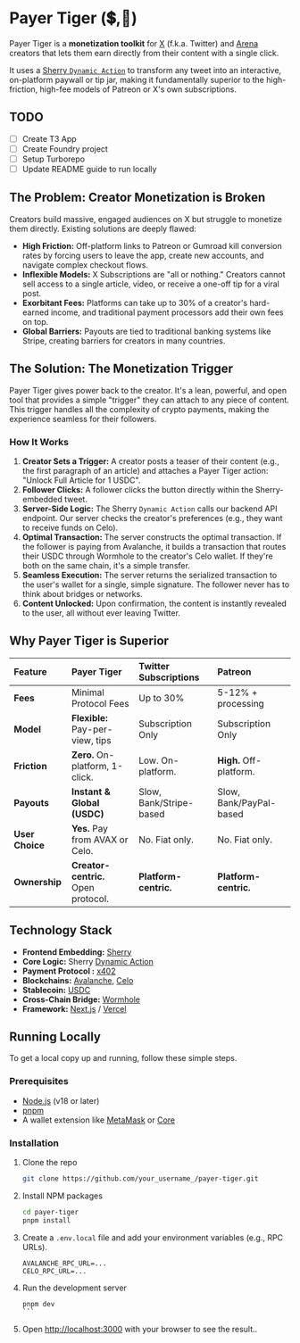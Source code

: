 # **Payer Tiger** (💲,🐅)

Payer Tiger is a **monetization toolkit** for [X](https://x.com) (f.k.a.
Twitter) and [Arena](https://arena.social) creators that lets them earn directly
from their content with a single click.

It uses a
[Sherry `Dynamic Action`](https://docs.sherry.social/docs/api-reference/action-types/dynamic-actions)
to transform any tweet into an interactive, on-platform paywall or tip jar,
making it fundamentally superior to the high-friction, high-fee models of
Patreon or X's own subscriptions.

## TODO

- [ ] Create T3 App
- [ ] Create Foundry project
- [ ] Setup Turborepo
- [ ] Update README guide to run locally

## The Problem: Creator Monetization is Broken

Creators build massive, engaged audiences on X but struggle to monetize them
directly. Existing solutions are deeply flawed:

- **High Friction:** Off-platform links to Patreon or Gumroad kill conversion
  rates by forcing users to leave the app, create new accounts, and navigate
  complex checkout flows.
- **Inflexible Models:** X Subscriptions are "all or nothing." Creators cannot
  sell access to a single article, video, or receive a one-off tip for a viral
  post.
- **Exorbitant Fees:** Platforms can take up to 30% of a creator's hard-earned
  income, and traditional payment processors add their own fees on top.
- **Global Barriers:** Payouts are tied to traditional banking systems like
  Stripe, creating barriers for creators in many countries.

## The Solution: The Monetization Trigger

Payer Tiger gives power back to the creator. It's a lean, powerful, and open
tool that provides a simple "trigger" they can attach to any piece of content.
This trigger handles all the complexity of crypto payments, making the
experience seamless for their followers.

### How It Works

1. **Creator Sets a Trigger:** A creator posts a teaser of their content (e.g.,
   the first paragraph of an article) and attaches a Payer Tiger action: "Unlock
   Full Article for 1 USDC".
2. **Follower Clicks:** A follower clicks the button directly within the
   Sherry-embedded tweet.
3. **Server-Side Logic:** The Sherry `Dynamic Action` calls our backend API
   endpoint. Our server checks the creator's preferences (e.g., they want to
   receive funds on Celo).
4. **Optimal Transaction:** The server constructs the optimal transaction. If
   the follower is paying from Avalanche, it builds a transaction that routes
   their USDC through Wormhole to the creator's Celo wallet. If they're both on
   the same chain, it's a simple transfer.
5. **Seamless Execution:** The server returns the serialized transaction to the
   user's wallet for a single, simple signature. The follower never has to think
   about bridges or networks.
6. **Content Unlocked:** Upon confirmation, the content is instantly revealed to
   the user, all without ever leaving Twitter.

## Why Payer Tiger is Superior

| Feature         | **Payer Tiger**                     | **Twitter Subscriptions** | **Patreon**             |
| :-------------- | :---------------------------------- | :------------------------ | :---------------------- |
| **Fees**        | Minimal Protocol Fees               | Up to 30%                 | 5-12% + processing      |
| **Model**       | **Flexible:** Pay-per-view, tips    | Subscription Only         | Subscription Only       |
| **Friction**    | **Zero.** On-platform, 1-click.     | Low. On-platform.         | **High.** Off-platform. |
| **Payouts**     | **Instant & Global (USDC)**         | Slow, Bank/Stripe-based   | Slow, Bank/PayPal-based |
| **User Choice** | **Yes.** Pay from AVAX or Celo.     | No. Fiat only.            | No. Fiat only.          |
| **Ownership**   | **Creator-centric.** Open protocol. | **Platform-centric.**     | **Platform-centric.**   |

## Technology Stack

- **Frontend Embedding:** [Sherry](https://sherry.social/)
- **Core Logic:** Sherry
  [Dynamic Action](https://docs.sherry.social/docs/api-reference/action-types/dynamic-actions)
- **Payment Protocol :** [x402](https://x402.org)
- **Blockchains:** [Avalanche](https://build.avax.network),
  [Celo](https://docs.celo.org)
- **Stablecoin:** [USDC](https://usdc.com)
- **Cross-Chain Bridge:** [Wormhole](https://wormhole.com)
- **Framework:** [Next.js](https://nextjs.org) / [Vercel](https://vercel.com)

## Running Locally

To get a local copy up and running, follow these simple steps.

### Prerequisites

- [Node.js](https://nodejs.org) (v18 or later)
- [pnpm](https://pnpm.io)
- A wallet extension like [MetaMask](https://metamask.io) or
  [Core](https://core.app)

### Installation

1. Clone the repo
   ```sh
   git clone https://github.com/your_username_/payer-tiger.git
   ```
2. Install NPM packages
   ```sh
   cd payer-tiger
   pnpm install
   ```
3. Create a `.env.local` file and add your environment variables (e.g., RPC
   URLs).
   ```env
   AVALANCHE_RPC_URL=...
   CELO_RPC_URL=...
   ```
4. Run the development server
   ````sh
   pnpm dev
   ```
   ````
5. Open [http://localhost:3000](http://localhost:3000) with your browser to see
   the result..
